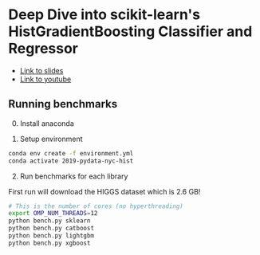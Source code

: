 # Deep Dive into scikit-learn's HistGradientBoosting Classifier and Regressor

- [Link to slides](https://github.com/thomasjpfan/pydata-2019-histgradientboosting/blob/master/presentation.pdf)
- [Link to youtube](https://youtu.be/J9QQ6l_HToU)

## Running benchmarks

0. Install anaconda

1. Setup environment

```bash
conda env create -f environment.yml
conda activate 2019-pydata-nyc-hist
```

2. Run benchmarks for each library

First run will download the HIGGS dataset which is 2.6 GB!

```bash
# This is the number of cores (no hyperthreading)
export OMP_NUM_THREADS=12
python bench.py sklearn
python bench.py catboost
python bench.py lightgbm
python bench.py xgboost
```
